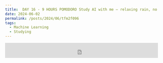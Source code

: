 ```yaml
---
title:  DAY 16 - 9 HOURS POMODORO Study AI with me — relaxing rain, no music
date: 2024-06-02
permalink: /posts/2024/06/tfm2f096
tags:
  - Machine Learning
  - Studying
---
```


<iframe width="100%" height="50" src="https://www.youtube.com/embed/diYatoSg2P4" frameborder="0" allowfullscreen></iframe>
